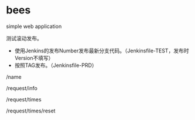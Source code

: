 # bees
simple web application

测试滚动发布。
- 使用Jenkins的发布Number发布最新分支代码。（Jenkinsfile-TEST，发布时Version不填写）
- 按照TAG发布。（Jenkinsfile-PRD）

/name

/request/info

/request/times

/request/times/reset
